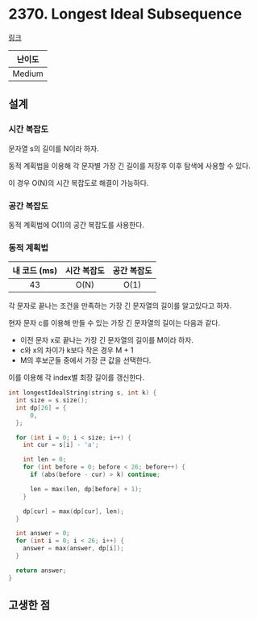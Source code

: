 # 2370. Longest Ideal Subsequence

[링크](https://leetcode.com/problems/longest-ideal-subsequence/)

| 난이도 |
| :----: |
| Medium |

## 설계

### 시간 복잡도

문자열 s의 길이를 N이라 하자.

동적 계획법을 이용해 각 문자별 가장 긴 길이를 저장후 이후 탐색에 사용할 수 있다.

이 경우 O(N)의 시간 복잡도로 해결이 가능하다.

### 공간 복잡도

동적 계획법에 O(1)의 공간 복잡도를 사용한다.

### 동적 계획법

| 내 코드 (ms) | 시간 복잡도 | 공간 복잡도 |
| :----------: | :---------: | :---------: |
|      43      |    O(N)     |    O(1)     |

각 문자로 끝나는 조건을 만족하는 가장 긴 문자열의 길이를 알고있다고 하자.

현자 문자 c를 이용해 만들 수 있는 가장 긴 문자열의 길이는 다음과 같다.

- 이전 문자 x로 끝나는 가장 긴 문자열의 길이를 M이라 하자.
- c와 x의 차이가 k보다 작은 경우 M + 1
- M의 후보군들 중에서 가장 큰 값을 선택한다.

이를 이용해 각 index별 최장 길이를 갱신한다.

```cpp
int longestIdealString(string s, int k) {
  int size = s.size();
  int dp[26] = {
      0,
  };

  for (int i = 0; i < size; i++) {
    int cur = s[i] - 'a';

    int len = 0;
    for (int before = 0; before < 26; before++) {
      if (abs(before - cur) > k) continue;

      len = max(len, dp[before] + 1);
    }

    dp[cur] = max(dp[cur], len);
  }

  int answer = 0;
  for (int i = 0; i < 26; i++) {
    answer = max(answer, dp[i]);
  }

  return answer;
}
```

## 고생한 점
